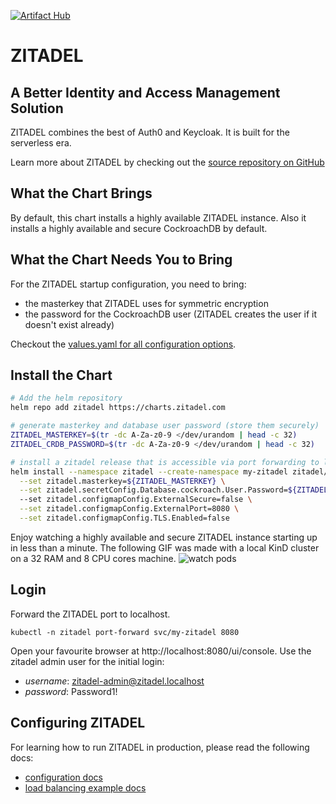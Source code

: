 [![Artifact Hub](https://img.shields.io/endpoint?url=https://artifacthub.io/badge/repository/zitadel)](https://artifacthub.io/packages/search?repo=zitadel)

# ZITADEL

## A Better Identity and Access Management Solution

ZITADEL combines the best of Auth0 and Keycloak.
It is built for the serverless era.

Learn more about ZITADEL by checking out the [source repository on GitHub](https://github.com/zitadel/zitadel)

## What the Chart Brings

By default, this chart installs a highly available ZITADEL instance.
Also it installs a highly available and secure CockroachDB by default.

## What the Chart Needs You to Bring
For the ZITADEL startup configuration, you need to bring:
- the masterkey that ZITADEL uses for symmetric encryption
- the password for the CockroachDB user (ZITADEL creates the user if it doesn't exist already)

Checkout the [values.yaml for all configuration options](https://github.com/zitadel/zitadel-charts/blob/main/charts/zitadel/values.yaml).

## Install the Chart

```bash
# Add the helm repository
helm repo add zitadel https://charts.zitadel.com

# generate masterkey and database user password (store them securely)
ZITADEL_MASTERKEY=$(tr -dc A-Za-z0-9 </dev/urandom | head -c 32)
ZITADEL_CRDB_PASSWORD=$(tr -dc A-Za-z0-9 </dev/urandom | head -c 32)

# install a zitadel release that is accessible via port forwarding to localhost
helm install --namespace zitadel --create-namespace my-zitadel zitadel/zitadel \
  --set zitadel.masterkey=${ZITADEL_MASTERKEY} \
  --set zitadel.secretConfig.Database.cockroach.User.Password=${ZITADEL_CRDB_PASSWORD} 
  --set zitadel.configmapConfig.ExternalSecure=false \
  --set zitadel.configmapConfig.ExternalPort=8080 \
  --set zitadel.configmapConfig.TLS.Enabled=false
```

Enjoy watching a highly available and secure ZITADEL instance starting up in less than a minute.
The following GIF was made with a local KinD cluster on a 32 RAM and 8 CPU cores machine.
![watch pods](https://github.com/zitadel/zitadel-charts/raw/main/watch-pods.gif "Watch Pods")

## Login

Forward the ZITADEL port to localhost.

```
kubectl -n zitadel port-forward svc/my-zitadel 8080
```

Open your favourite browser at http://localhost:8080/ui/console.
Use the zitadel admin user for the initial login:
- *username*: zitadel-admin@zitadel.localhost
- *password*: Password1!

## Configuring ZITADEL

For learning how to run ZITADEL in production, please read the following docs:
- [configuration docs](https://docs.zitadel.com/docs/guides/manage/self-hosted/configure)
- [load balancing example docs](https://docs.zitadel.com/docs/guides/deploy/loadbalancing-example)

